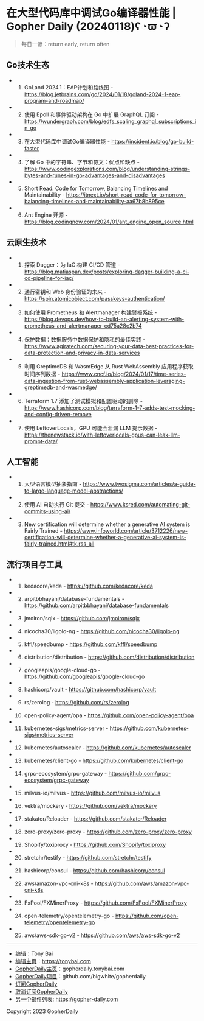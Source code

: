 # 在大型代码库中调试Go编译器性能 | Gopher Daily (20240118)ʕ◔ϖ◔ʔ

>每日一谚：return early, return often

## Go技术生态


- 1. GoLand 2024.1：EAP计划和路线图 - https://blog.jetbrains.com/go/2024/01/18/goland-2024-1-eap-program-and-roadmap/

- 2. 使用 Epoll 和事件驱动架构在 Go 中扩展 GraphQL 订阅 - https://wundergraph.com/blog/edfs_scaling_graphql_subscriptions_in_go

- 3. 在大型代码库中调试Go编译器性能 - https://incident.io/blog/go-build-faster

- 4. 了解 Go 中的字符串、字节和符文：优点和缺点 - https://www.codingexplorations.com/blog/understanding-strings-bytes-and-runes-in-go-advantages-and-disadvantages

- 5. Short Read: Code for Tomorrow, Balancing Timelines and Maintainability - https://itnext.io/short-read-code-for-tomorrow-balancing-timelines-and-maintainability-aa67b8b895ce

- 6. Ant Engine 开源 - https://blog.codingnow.com/2024/01/ant_engine_open_source.html


## 云原生技术


- 1. 探索 Dagger：为 IaC 构建 CI/CD 管道 - https://blog.matiaspan.dev/posts/exploring-dagger-building-a-ci-cd-pipeline-for-iac/

- 2. 通行密钥和 Web 身份验证的未来 - https://spin.atomicobject.com/passkeys-authentication/

- 3. 如何使用 Prometheus 和 Alertmanager 构建警报系统 - https://blog.devops.dev/how-to-build-an-alerting-system-with-prometheus-and-alertmanager-cd75a28c2b74

- 4. 保护数据：数据服务中数据保护和隐私的最佳实践 - https://www.agiratech.com/securing-your-data-best-practices-for-data-protection-and-privacy-in-data-services

- 5. 利用 GreptimeDB 和 WasmEdge 从 Rust WebAssembly 应用程序获取时间序列数据 - https://www.cncf.io/blog/2024/01/17/time-series-data-ingestion-from-rust-webassembly-application-leveraging-greptimedb-and-wasmedge/

- 6. Terraform 1.7 添加了测试模拟和配置驱动的删除 - https://www.hashicorp.com/blog/terraform-1-7-adds-test-mocking-and-config-driven-remove

- 7. 使用 LeftoverLocals，GPU 可能会泄漏 LLM 提示数据 - https://thenewstack.io/with-leftoverlocals-gpus-can-leak-llm-prompt-data/


## 人工智能


- 1. 大型语言模型抽象指南 - https://www.twosigma.com/articles/a-guide-to-large-language-model-abstractions/

- 2. 使用 AI 自动执行 Git 提交 - https://www.ksred.com/automating-git-commits-using-ai/

- 3. New certification will determine whether a generative AI system is Fairly Trained - https://www.infoworld.com/article/3712226/new-certification-will-determine-whether-a-generative-ai-system-is-fairly-trained.html#tk.rss_all


## 流行项目与工具


- 1. kedacore/keda - https://github.com/kedacore/keda

- 2. arpitbbhayani/database-fundamentals - https://github.com/arpitbbhayani/database-fundamentals

- 3. jmoiron/sqlx - https://github.com/jmoiron/sqlx

- 4. nicocha30/ligolo-ng - https://github.com/nicocha30/ligolo-ng

- 5. kffl/speedbump - https://github.com/kffl/speedbump

- 6. distribution/distribution - https://github.com/distribution/distribution

- 7. googleapis/google-cloud-go - https://github.com/googleapis/google-cloud-go

- 8. hashicorp/vault - https://github.com/hashicorp/vault

- 9. rs/zerolog - https://github.com/rs/zerolog

- 10. open-policy-agent/opa - https://github.com/open-policy-agent/opa

- 11. kubernetes-sigs/metrics-server - https://github.com/kubernetes-sigs/metrics-server

- 12. kubernetes/autoscaler - https://github.com/kubernetes/autoscaler

- 13. kubernetes/client-go - https://github.com/kubernetes/client-go

- 14. grpc-ecosystem/grpc-gateway - https://github.com/grpc-ecosystem/grpc-gateway

- 15. milvus-io/milvus - https://github.com/milvus-io/milvus

- 16. vektra/mockery - https://github.com/vektra/mockery

- 17. stakater/Reloader - https://github.com/stakater/Reloader

- 18. zero-proxy/zero-proxy - https://github.com/zero-proxy/zero-proxy

- 19. Shopify/toxiproxy - https://github.com/Shopify/toxiproxy

- 20. stretchr/testify - https://github.com/stretchr/testify

- 21. hashicorp/consul - https://github.com/hashicorp/consul

- 22. aws/amazon-vpc-cni-k8s - https://github.com/aws/amazon-vpc-cni-k8s

- 23. FxPool/FXMinerProxy - https://github.com/FxPool/FXMinerProxy

- 24. open-telemetry/opentelemetry-go - https://github.com/open-telemetry/opentelemetry-go

- 25. aws/aws-sdk-go-v2 - https://github.com/aws/aws-sdk-go-v2


----

- 编辑：Tony Bai
- [编辑主页](https://tonybai.com)：https://tonybai.com
- [GopherDaily主页](https://gopherdaily.tonybai.com)：gopherdaily.tonybai.com
- [GopherDaily项目](https://github.com/bigwhite/gopherdaily)：github.com/bigwhite/gopherdaily
- [订阅GopherDaily](https://gopherdaily.tonybai.com/subscribe)
- [取消订阅GopherDaily](https://gopherdaily.tonybai.com/unsubscribe)
- [另一个邮件列表](https://gopher-daily.com): https://gopher-daily.com

Copyright 2023 GopherDaily
